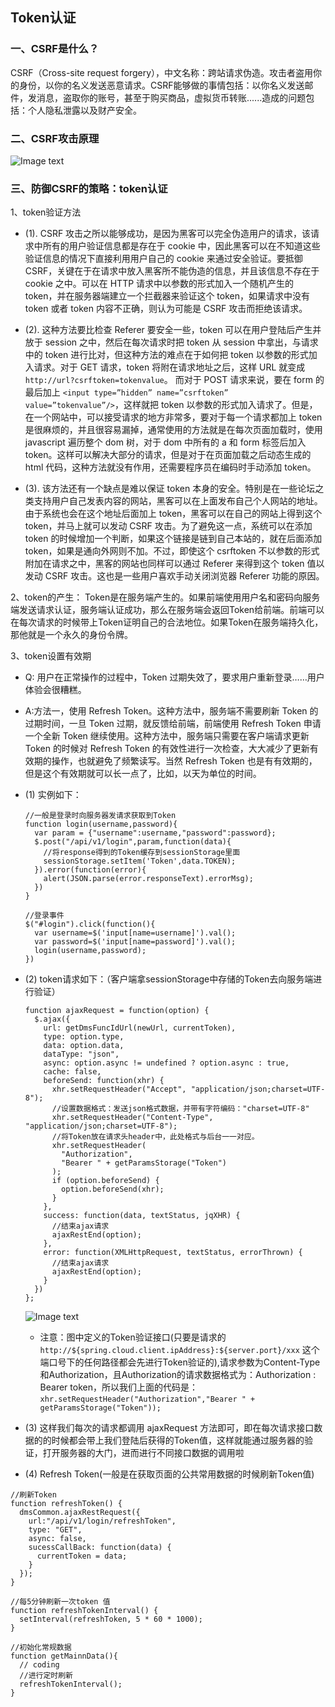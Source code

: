 ## Token认证
### 一、CSRF是什么？
CSRF（Cross-site request forgery），中文名称：跨站请求伪造。攻击者盗用你的身份，以你的名义发送恶意请求。CSRF能够做的事情包括：以你名义发送邮件，发消息，盗取你的账号，甚至于购买商品，虚拟货币转账......造成的问题包括：个人隐私泄露以及财产安全。

### 二、CSRF攻击原理
![Image text](https://image-static.segmentfault.com/224/482/2244822058-5adc2cf36d0f9_articlex)

### 三、防御CSRF的策略：token认证
1、token验证方法
  * (1). CSRF 攻击之所以能够成功，是因为黑客可以完全伪造用户的请求，该请求中所有的用户验证信息都是存在于 cookie 中，因此黑客可以在不知道这些验证信息的情况下直接利用用户自己的 cookie 来通过安全验证。要抵御 CSRF，关键在于在请求中放入黑客所不能伪造的信息，并且该信息不存在于 cookie 之中。可以在 HTTP 请求中以参数的形式加入一个随机产生的 token，并在服务器端建立一个拦截器来验证这个 token，如果请求中没有 token 或者 token 内容不正确，则认为可能是 CSRF 攻击而拒绝该请求。
  
  * (2). 这种方法要比检查 Referer 要安全一些，token 可以在用户登陆后产生并放于 session 之中，然后在每次请求时把 token 从 session 中拿出，与请求中的 token 进行比对，但这种方法的难点在于如何把 token 以参数的形式加入请求。对于 GET 请求，token 将附在请求地址之后，这样 URL 就变成 `http://url?csrftoken=tokenvalue`。 而对于 POST 请求来说，要在 form 的最后加上 `<input type=”hidden” name=”csrftoken” value=”tokenvalue”/>`，这样就把 token 以参数的形式加入请求了。但是，在一个网站中，可以接受请求的地方非常多，要对于每一个请求都加上 token 是很麻烦的，并且很容易漏掉，通常使用的方法就是在每次页面加载时，使用 javascript 遍历整个 dom 树，对于 dom 中所有的 a 和 form 标签后加入 token。这样可以解决大部分的请求，但是对于在页面加载之后动态生成的 html 代码，这种方法就没有作用，还需要程序员在编码时手动添加 token。

  * (3). 该方法还有一个缺点是难以保证 token 本身的安全。特别是在一些论坛之类支持用户自己发表内容的网站，黑客可以在上面发布自己个人网站的地址。由于系统也会在这个地址后面加上 token，黑客可以在自己的网站上得到这个 token，并马上就可以发动 CSRF 攻击。为了避免这一点，系统可以在添加 token 的时候增加一个判断，如果这个链接是链到自己本站的，就在后面添加 token，如果是通向外网则不加。不过，即使这个 csrftoken 不以参数的形式附加在请求之中，黑客的网站也同样可以通过 Referer 来得到这个 token 值以发动 CSRF 攻击。这也是一些用户喜欢手动关闭浏览器 Referer 功能的原因。

2、token的产生：
Token是在服务端产生的。如果前端使用用户名和密码向服务端发送请求认证，服务端认证成功，那么在服务端会返回Token给前端。前端可以在每次请求的时候带上Token证明自己的合法地位。如果Token在服务端持久化，那他就是一个永久的身份令牌。  

3、token设置有效期
  * Q: 用户在正常操作的过程中，Token 过期失效了，要求用户重新登录……用户体验会很糟糕。
  * A:方法一，使用 Refresh Token。这种方法中，服务端不需要刷新 Token 的过期时间，一旦 Token 过期，就反馈给前端，前端使用 Refresh Token 申请一个全新 Token 继续使用。这种方法中，服务端只需要在客户端请求更新 Token 的时候对 Refresh Token 的有效性进行一次检查，大大减少了更新有效期的操作，也就避免了频繁读写。当然 Refresh Token 也是有有效期的，但是这个有效期就可以长一点了，比如，以天为单位的时间。
  * (1) 实例如下：
  
    ```
    //一般是登录时向服务器发请求获取到Token
    function login(username,password){
      var param = {"username":username,"password":password};
      $.post("/api/v1/login",param,function(data){
        //将response得到的Token缓存到sessionStorage里面
        sessionStorage.setItem('Token',data.TOKEN);
      }).error(function(error){
        alert(JSON.parse(error.responseText).errorMsg);
      })
    }

    //登录事件
    $("#login").click(function(){
      var username=$('input[name=username]').val();
      var password=$('input[name=password]').val(); 
      login(username,password);
    })
    ```
  
  * (2) token请求如下：（客户端拿sessionStorage中存储的Token去向服务端进行验证）

    ```
    function ajaxRequest = function(option) {
      $.ajax({
        url: getDmsFuncIdUrl(newUrl, currentToken),
        type: option.type,
        data: option.data,
        dataType: "json",
        async: option.async != undefined ? option.async : true,
        cache: false,
        beforeSend: function(xhr) {
          xhr.setRequestHeader("Accept", "application/json;charset=UTF-8");
          //设置数据格式：发送json格式数据，并带有字符编码："charset=UTF-8"
          xhr.setRequestHeader("Content-Type", "application/json;charset=UTF-8");
          //将Token放在请求头header中，此处格式与后台一一对应。
          xhr.setRequestHeader(
            "Authorization",
            "Bearer " + getParamsStorage("Token")
          );
          if (option.beforeSend) {
            option.beforeSend(xhr);
          }
        },
        success: function(data, textStatus, jqXHR) {
          //结束ajax请求
          ajaxRestEnd(option);
        },
        error: function(XMLHttpRequest, textStatus, errorThrown) {
          //结束ajax请求
          ajaxRestEnd(option);
        }
      })
    };
    ```

    ![Image text](https://image-static.segmentfault.com/234/486/2344863052-5adc4592d90d8_articlex)

    * 注意：图中定义的Token验证接口(只要是请求的 `http://${spring.cloud.client.ipAddress}:${server.port}/xxx` 这个端口号下的任何路径都会先进行Token验证的),请求参数为Content-Type和Authorization，且Authorization的请求数据格式为：Authorization : Bearer token，所以我们上面的代码是： `xhr.setRequestHeader("Authorization","Bearer " + getParamsStorage("Token"));`

  * (3) 这样我们每次的请求都调用 ajaxRequest 方法即可，即在每次请求接口数据的的时候都会带上我们登陆后获得的Token值，这样就能通过服务器的验证，打开服务器的大门，进而进行不同接口数据的调用啦

  * (4) Refresh Token(一般是在获取页面的公共常用数据的时候刷新Token值)

  ```
  //刷新Token
  function refreshToken() {
    dmsCommon.ajaxRestRequest({
      url:"/api/v1/login/refreshToken",
      type: "GET",
      async: false,
      sucessCallBack: function(data) {
        currentToken = data;
      }
    });
  }

  //每5分钟刷新一次token 值
  function refreshTokenInterval() {
    setInterval(refreshToken, 5 * 60 * 1000);
  }
  
  //初始化常规数据
  function getMainnData(){
    // coding
    //进行定时刷新
    refreshTokenInterval();
  }
  ```
